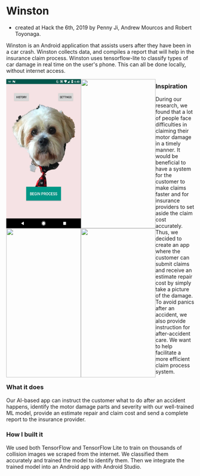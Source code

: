 # Winston
- created at Hack the 6th, 2019 by Penny Ji, Andrew Mourcos and Robert Toyonaga.

Winston is an Android application that assists users after they have been in a car crash. Winston collects data, and 
compiles a report that will help in the insurance claim process. Winston uses tensorflow-lite to classify types of car 
damage in real time on the user's phone. This can all be done locally, without internet access.

<a href="url"><img src=Data/images/winston.jpg align="left" height="400" width="200" ></a>

<a href="url"><img src="https://raw.githubusercontent.com/andrewmourcos/Winston/master/Data/images/2019_08_25_06.40.11.jpg?token=AIOBZ25VNPDANUPG7N6FZGK5NOSAC" align="left" height="400" width="200" ></a>

<a href="url"><img src="https://raw.githubusercontent.com/andrewmourcos/Winston/master/Data/images/2019_08_25_06.39.43.jpg?token=AIOBZ25JAVBHYR3VYR77MAK5NOQYI" align="left" height="400" width="200" ></a>

<a href="url"><img src="https://raw.githubusercontent.com/andrewmourcos/Winston/master/Data/images/2019_08_25_06.39.09.jpg?token=AIOBZ233WBUMMJTC2OG5IO25NOQVK" align="left" height="400" width="200" ></a>

### Inspiration

During our research, we found that a lot of people face difficulties in claiming their motor damage in a timely manner. It would be beneficial to have a system for the customer to make claims faster and for insurance providers to set aside the claim cost accurately. Thus, we decided to create an app where the customer can submit claims and receive an estimate repair cost by simply take a picture of the damage. To avoid panics after an accident, we also provide instruction for after-accident care. We want to help facilitate a more efficient claim process system.

### What it does

Our AI-based app can instruct the customer what to do after an accident happens, identify the motor damage parts and severity with our well-trained ML model, provide an estimate repair and claim cost and send a complete report to the insurance provider.

### How I built it

We used both TensorFlow and TensorFlow Lite to train on thousands of collision images we scraped from the internet. We classified them accurately and trained the model to identify them. Then we integrate the trained model into an Android app with Android Studio.
